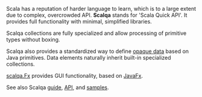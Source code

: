 Scala has a reputation of harder language to learn, which is to a large extent due to complex, overcrowded API.
**Scalqa** stands for 'Scala Quick API'. It provides full functionality with minimal, simplified libraries. 

Scalqa collections are fully specialized and allow processing of primitive types without boxing.

Scalqa also provides a standardized way to define [opaque data](https://scalqa.github.io/guide/features/Data.html)
based on Java primitives. Data elements naturally inherit built-in specialized collections.

[scalqa.Fx](https://scalqa.github.io/api/scalqa/Fx$.html) provides GUI functionality, based on [JavaFx](https://openjfx.io).

See also Scalqa [guide](https://scalqa.github.io/docs/Guide/index.html),
                [API](https://scalqa.github.io/api/scalqa.html), and
                [samples](https://github.com/scalqa/samples).

